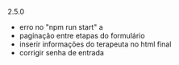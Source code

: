 2.5.0

- erro no "npm run start" a
- paginação entre etapas do formulário
- inserir informações do terapeuta no html final
- corrigir senha de entrada
